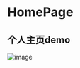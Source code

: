 # HomePage

## 个人主页demo
![image](https://user-images.githubusercontent.com/81469832/167116697-06a27637-1e0d-49c3-a394-ac28413995b3.png)

